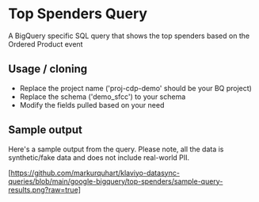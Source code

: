 # Top Spenders Query

A BigQuery specific SQL query that shows the top spenders based on the Ordered Product event

## Usage / cloning

- Replace the project name ('proj-cdp-demo' should be your BQ project)
- Replace the schema ('demo_sfcc') to your schema 
- Modify the fields pulled based on your need

## Sample output 
Here's a sample output from the query. Please note, all the data is synthetic/fake data and does not include real-world PII.

[https://github.com/markurquhart/klaviyo-datasync-queries/blob/main/google-bigquery/top-spenders/sample-query-results.png?raw=true]